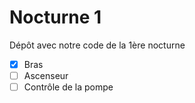 Nocturne 1
=========

Dépôt avec notre code de la 1ère nocturne

- [x] Bras
- [ ] Ascenseur
- [ ] Contrôle de la pompe
